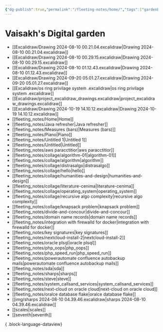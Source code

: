 ```yaml
---
{"dg-publish":true,"permalink":"/fleeting-notes/home/","tags":["gardenEntry"]}
---
```


# Vaisakh's Digital garden
- [[Excalidraw/Drawing 2024-08-10 00.21.04.excalidraw\|Drawing 2024-08-10 00.21.04.excalidraw]]
- [[Excalidraw/Drawing 2024-08-10 00.29.15.excalidraw\|Drawing 2024-08-10 00.29.15.excalidraw]]
- [[Excalidraw/Drawing 2024-08-10 01.12.43.excalidraw\|Drawing 2024-08-10 01.12.43.excalidraw]]
- [[Excalidraw/Drawing 2024-09-20 05.01.27.excalidraw\|Drawing 2024-09-20 05.01.27.excalidraw]]
- [[Excalidraw/os ring privilage system .excalidraw\|os ring privilage system .excalidraw]]
- [[Excalidraw/project_excalidraw_drawings.excalidraw\|project_excalidraw_drawings.excalidraw]]
- [[Excalidraw/Drawing 2024-10-19 14.10.12.excalidraw\|Drawing 2024-10-19 14.10.12.excalidraw]]
- [[fleeting_notes/Home\|Home]]
- [[fleeting_notes/Java refresher\|Java refresher]]
- [[fleeting_notes/Measures (bars)\|Measures (bars)]]
- [[fleeting_notes/Piano\|Piano]]
- [[fleeting_notes/Untitled 1\|Untitled 1]]
- [[fleeting_notes/Untitled\|Untitled]]
- [[fleeting_notes/aws paracctitior\|aws paracctitior]]
- [[fleeting_notes/collage/algorithm-01\|algorithm-01]]
- [[fleeting_notes/collage/algorithm\|algorithm]]
- [[fleeting_notes/collage/distrasalgo\|distrasalgo]]
- [[fleeting_notes/collage/hello\|hello]]
- [[fleeting_notes/collage/humanities-and-design\|humanities-and-design]]
- [[fleeting_notes/collage/literature-cenima\|literature-cenima]]
- [[fleeting_notes/collage/operating_system\|operating_system]]
- [[fleeting_notes/collage/recursive algo complexity\|recursive algo complexity]]
- [[fleeting_notes/collage/knapsack problem\|knapsack problem]]
- [[fleeting_notes/divide-and-concour\|divide-and-concour]]
- [[fleeting_notes/domain name records\|domain name records]]
- [[fleeting_notes/integration with firewalld for docker\|integration with firewalld for docker]]
- [[fleeting_notes/key signatures\|key signatures]]
- [[fleeting_notes/nextcloud-install-2\|nextcloud-install-2]]
- [[fleeting_notes/oracle plsql\|oracle plsql]]
- [[fleeting_notes/php_oops\|php_oops]]
- [[fleeting_notes/php_speed_run\|php_speed_run]]
- [[fleeting_notes/powerautomate  confluence autobackup mails\|powerautomate  confluence autobackup mails]]
- [[fleeting_notes/sda\|sda]]
- [[fleeting_notes/sharps\|sharps]]
- [[fleeting_notes/steve\|steve]]
- [[fleeting_notes/system_callsand_services\|system_callsand_services]]
- [[fleeting_notes/next-cloud on oracle cloud\|next-cloud on oracle cloud]]
- [[fleeting_notes/oralce database flake\|oralce database flake]]
- [[img/sharps 2024-08-10 04.39.46.excalidraw\|sharps 2024-08-10 04.39.46.excalidraw]]
- [[scales\|scales]]
- [[seventh\|seventh]]

{ .block-language-dataview}

